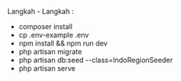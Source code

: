 Langkah - Langkah :

- composer install
- cp .env-example .env
- npm install && npm run dev
- php artisan migrate
- php artisan db:seed --class=IndoRegionSeeder
- php artisan serve